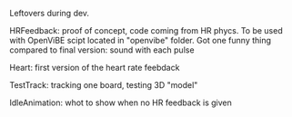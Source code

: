  
Leftovers during dev.

HRFeedback: proof of concept, code coming from HR phycs. To be used with OpenViBE scipt located in "openvibe" folder. Got one funny thing compared to final version: sound with each pulse

Heart: first version of the heart rate feebdack

TestTrack: tracking one board, testing 3D "model"

IdleAnimation: whot to show when no HR feedback is given
